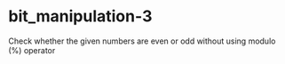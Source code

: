 # bit_manipulation-3
Check whether the given numbers are even or odd without using modulo (%) operator
